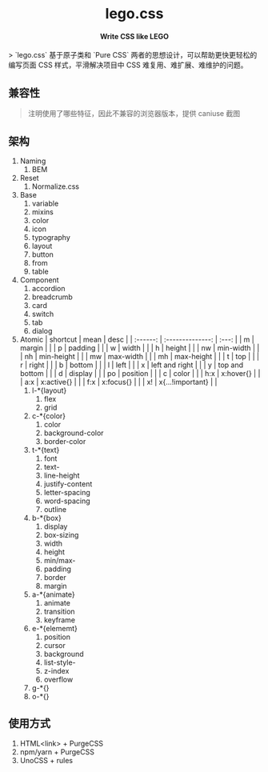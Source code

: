<p align="center">
    <img src="">
</p>
<h1 align="center">lego.css</h1>
<h4 align="center">Write CSS like LEGO</h4>
> `lego.css` 基于原子类和 `Pure CSS` 两者的思想设计，可以帮助更快更轻松的编写页面 CSS 样式，平滑解决项目中 CSS 难复用、难扩展、难维护的问题。

## 兼容性

> 注明使用了哪些特征，因此不兼容的浏览器版本，提供 caniuse 截图

## 架构

1. Naming
    1. BEM
2. Reset
    1. Normalize.css
3. Base
    1. variable
    2. mixins
    3. color
    4. icon
    5. typography
    6. layout
    7. button
    8. from
    9. table
4. Component
    1. accordion
    2. breadcrumb
    3. card
    4. switch
    5. tab
    6. dialog
5. Atomic
   | shortcut |       mean       | desc  |
   | :------: | :--------------: | :---: |
   |    m     |      margin      |       |
   |    p     |     padding      |       |
   |    w     |      width       |       |
   |    h     |      height      |       |
   |    nw    |    min-width     |       |
   |    nh    |    min-height    |       |
   |    mw    |    max-width     |       |
   |    mh    |    max-height    |       |
   |    t     |       top        |       |
   |    r     |      right       |       |
   |    b     |      bottom      |       |
   |    l     |       left       |       |
   |    x     |  left and right  |       |
   |    y     |  top and bottom  |       |
   |    d     |     display      |       |
   |    po    |     position     |       |
   |    c     |      color       |       |
   |   h:x    |    x:hover{}     |       |
   |   a:x    |    x:active{}    |       |
   |   f:x    |    x:focus{}     |       |
   |    x!    | x{...!important} |       |
    1. l-*{layout}
       1. flex
       2. grid
    2. c-*{color}
       1. color
       2. background-color
       3. border-color
    3. t-*{text}
        1. font
        2. text-
        3. line-height
        4. justify-content
        5. letter-spacing
        6. word-spacing
        7. outline
    4. b-*{box}
        1. display
        2. box-sizing
        3. width
        4. height
        5. min/max-
        6. padding
        7. border
        8. margin
    5. a-*{animate}
        1. animate
        2. transition
        3. keyframe
    6. e-*{elememt}
        1. position
        2. cursor
        3. background
        4. list-style-
        5. z-index
        6. overflow
     7. g-*{}
     8. o-*{}

## 使用方式

1. HTML\<link\> + PurgeCSS 
2. npm/yarn + PurgeCSS
3. UnoCSS + rules
